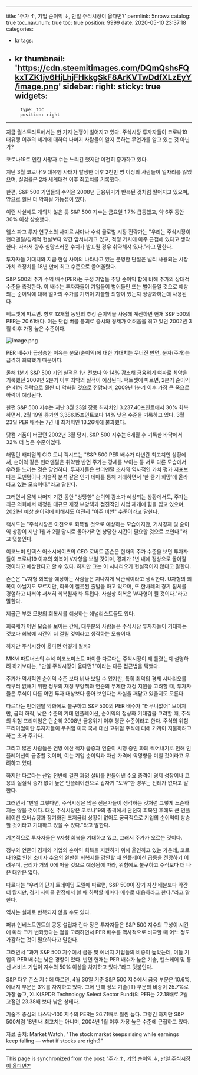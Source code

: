
---
title: '주가 ↑, 기업 순이익 ↓, 만일 주식시장이 옳다면?'
permlink: 5nrowz
catalog: true
toc_nav_num: true
toc: true
position: 9999
date: 2020-05-10 23:37:18
categories:
- kr
tags:
- kr
thumbnail: 'https://cdn.steemitimages.com/DQmQshsFQkxTZK1jv6HjLhjFHkkgSkF8ArKVTwDdfXLzEyY/image.png'
sidebar:
    right:
        sticky: true
widgets:
    -
        type: toc
        position: right
---


지금 월스트리트에서는 한 가지 논쟁이 벌어지고 있다. 주식시장 투자자들이 코로나19 대유행 이후의 세계에 대하여 나머지 사람들이 알지 못하는 무언가를 알고 있는 것 아닌가?

 

코로나19로 인한 사망자 수는 느리긴 했지만 여전히 증가하고 있다.

 

지난 3월 코로나19 대유행 사태가 발생한 이후 2천만 명 이상의 사람들이 일자리를 잃었으며, 실업률은 2차 세계대전 이후 최고치를 기록했다.

 

한편, S&P 500 기업들의 수익은 2008년 금융위기가 반복된 것처럼 떨어지고 있으며, 앞으로 훨씬 더 악화될 가능성이 있다.

 

이런 사실에도 개의치 않은 듯 S&P 500 지수는 금요일 1.7% 급등했고, 약 6주 동안 30% 이상 상승했다.

 

웰스 파고 투자 연구소의 사미르 사마나 수석 글로벌 시장 전략가는 "우리는 주식시장이 펀더멘탈/경제적 현실보다 약간 앞서나가고 있고, 적정 가치에 아주 근접해 있다고 생각한다. 따라서 향후 실망스러운 수치가 발표될 경우 취약해져 있다."라고 말한다.

 

투자자들 기대치와 지금 현실 사이의 나타나고 있는 분명한 단절은 널리 사용되는 시장 가치 측정치를 18년 만에 최고 수준으로 끌어올렸다.

 

S&P 500의 주가 수익 배수(PER)는 구성 기업들 주당 순이익 합에 비해 주가의 상대적 수준을 측정한다. 이 배수는 투자자들이 기업들이 벌어들인 또는 벌어들일 것으로 예상되는 순이익에 대해 얼마의 주가를 기꺼이 지불할 의향이 있는지 정량화하는데 사용된다.

 

팩트셋에 따르면. 향후 12개월 동안의 추정 순이익을 사용해 계산하면 현재 S&P 500의 PER는 20.61배다. 이는 닷컴 버블 붕괴로 증시와 경제가 어려움을 겪고 있던 2002년 3월 이후 가장 높은 수준이다.

 
![image.png](https://cdn.steemitimages.com/DQmQshsFQkxTZK1jv6HjLhjFHkkgSkF8ArKVTwDdfXLzEyY/image.png)

PER 배수가 급상승한 이유는 분모(순이익)에 대한 기대치는 무너진 반면, 분자(주가)는 급격히 회복했기 때문이다.

 

올해 1분기 S&P 500 기업 실적은 1년 전보다 약 14% 감소해 금융위기 여파로 최악을 기록했던 2009년 2분기 이후 최악의 실적이 예상된다. 팩트셋에 따르면, 2분기 순이익은 41% 하락으로 훨씬 더 악화될 것으로 전망되며, 2009년 1분기 이후 가장 큰 폭으로 하락이 예상된다.

 

한편 S&P 500 지수는 지난 3월 23일 장중 최저치인 3.237.40포인트에서 30% 회복하면서, 2월 19일 종가인 3,386.15포인트보다 14% 낮은 수준을 기록하고 있다. 3월 23일 PER 배수는 7년 내 최저치인 13.26배에 불과했다.

 

닷컴 거품이 터졌던 2002년 3월 당시, S&P 500 지수는 6개월 후 기록한 바닥에서 32% 더 높은 수준이었다.

 

해밀턴 캐피털의 CIO 토니 캑시드는 "S&P 500 PER 배수가 다년간 최고치인 상황에서, 순이익 같은 펀더멘탈은 취약한 반면 주가는 강세를 보이는 등 서로 다른 모습에서 우려를 느끼는 것은 당연하다. 투자자들은 펀더멘탈 조사와 역사적인 가치 평가 지표보다는 모멘텀이나 기술적 분석 같은 인기 테마를 통해 거래하면서 '한 줄기 희망'에 올라타고 있는 모습이다."라고 말한다.

 

그러면서 올해 나머지 기간 동안 "상당한" 순이익 감소가 예상되는 상황에서도, 주가는 최근 의회에서 제정된 대규모 재정 부양책과 점진적인 사업 재개에 힘을 입고 있으며, 2021년 예상 순이익에 비해서도 여전히 "아주 비싼" 수준이라고 말한다. 

 

캑시드는 "주식시장은 이전으로 회복될 것으로 예상하는 모습이지만, 거시경제 및 순이익 상황이 지난 1월과 2월 당시로 돌아가려면 상당한 시간이 필요할 것으로 보인다."라고 덧붙인다.

 

이코노미 인덱스 어소시에이츠의 CEO 로버트 존슨은 현재의 주가 수준을 보면 투자자들이 코로나19 이후의 회복이 V자형을 보일 것이며, 경제가 1년 내에 정상으로 돌아갈 것이라고 예상한다고 할 수 있다. 하지만 그는 이 시나리오가 현실적이지 않다고 말한다.

 

존슨은 "V자형 회복을 예상하는 사람들은 지나치게 낙관적이라고 생각한다. U자형의 회복이 아닐지도 모르지만, 회복이 잘못된 출발을 하고 있으며, 또 한차례의 경기 침체를 경험하고 나서야 서서히 회복될까 봐 두렵다. 사실상 회복은 W자형이 될 것이다."라고 말한다.

 

제곱근 부호 모양의 회복세를 예상하는 애널리스트들도 있다.

 

회복세가 어떤 모습을 보이든 간에, 대부분의 사람들은 주식시장 투자자들이 기대하는 것보다 회복에 시간이 더 걸릴 것이라고 생각하는 모습이다.

 

하지만 주식시장이 옳다면 어떻게 될까?

 

MKM 파트너스의 수석 이코노미스트 마이클 다르다는 주식시장이 왜 틀렸는지 설명하려 하기보다는, "만일 주식시장이 옳다면?"이라는 다른 접근법을 택했다.

 

주가가 역사적인 순이익 수준 보다 비싸 보일 수 있지만, 특히 최악의 경제 시나리오를 싹부터 없애기 위한 정부의 재정 부양책과 연준의 무제한 재정 지원을 고려할 때, 투자자들은 주식이 다른 어떤 투자 대상보다 좋아 보인다는 사실을 깨닫고 있을지도 모른다.

 

다르다는 펀더멘탈 악화에도 불구하고 S&P 500의 PER 배수가 "터무니없어" 보이지만, 금리 하락, 낮은 수준의 기대 인플레이션, 순이익의 정상화 기대감을 고려할 때, 주식의 위험 프리미엄은 단순히 2008년 금융위기 이후 평균 수준이라고 한다. 주식의 위험 프리미엄이란 투자자들이 무위험 미국 국채 대신 고위험 주식에 대해 기꺼이 지불하려고 하는 초과 주가다.

 

그리고 많은 사람들은 연방 예산 적자 급증과 연준이 시행 중인 화폐 찍어내기로 인해 인플레이션이 급증할 것이며, 이는 기업 순이익과 자산 가격에 악영향을 미칠 것이라고 우려하고 있다.

 

하지만 다르다는 산업 전반에 걸친 과잉 설비를 만들어낸 수요 충격이 경제 성장이나 고용의 실질적 증가 없이 높은 인플레이션으로 갑자기 "도약"한 경우는 전례가 없다고 말한다.

 

그러면서 "만일 그렇다면, 주식시장은 많은 전문가들이 생각하는 것처럼 그렇게 느슨하지는 않을 것이다. 대신 주식시장은 코로나19의 충격에서 완전히 회복된 후에도 큰 인플레이션 오버슈팅과 장기화된 초저금리 상황이 없어도 궁극적으로 기업의 순이익이 상승할 것이라고 기대하고 있을 수 있다."라고 말한다. 

 

기본적으로 투자자들은 V자형 회복을 기대하고 있고, 그래서 주가가 오르는 것이다.

 

정부와 연준이 경제와 기업의 순이익 회복을 지원하기 위해 올인하고 있는 가운데, 코로나19로 인한 소비자 수요의 완만한 회복세를 감안할 때 인플레이션 급등을 전망하기 어려우며, 금리가 거의 0에 머물 것으로 예상됨에 따라, 위험에도 불구하고 주식보다 더 나은 대안은 없다. 

 

다르다는 "우리의 단기 트레이딩 모델에 따르면, S&P 500이 장기 자산 배분보다 약간 더 많지만, 경기 사이클 관점에서 볼 때 하락할 때마다 매수로 대응하라고 한다."라고 말한다.

 

역사는 실제로 반복되지 않을 수도 있다.

 

퍼뷰 인베스트먼트의 공동 설립자 린다 장은 투자자들은 S&P 500 지수의 구성이 시간에 따라 크게 변화했다는 점을 고려하면서 PER 배수를 역사적으로 비교할 때 어느 정도 가감하는 것이 필요하다고 말한다. 

 

그러면서 "과거 S&P 500 지수에서 금융 및 에너지 기업들의 비중이 높았는데, 이들 기업의 PER 배수는 낮은 경향이 있다. 반면 현재는 PER 배수가 높은 기술, 헬스케어 및 통신 서비스 기업이 지수의 50% 이상을 차지하고 있다."라고 덧붙인다.

 

S&P 다우 존스 지수에 따르면, 4월 30일 기준 S&P 500 지수에서 금융 부문은 10.6%, 에너지 부문은 3%를 차지하고 있다. 그에 반해 정보 기술(IT) 부문의 비중이 25.7%로 가장 높고, XLK(SPDR Technology Select Sector Fund)의 PER는 22.18배로 2월 고점인 23.38배 보다 낮은 상태다.

 

기술주 중심의 나스닥-100 지수의 PER는 26.71배로 훨씬 높다. 그렇긴 하지만 S&P 500처럼 18년 내 최고치는 아니며, 2004년 1월 이후 가장 높은 수준에 근접하고 있다.

 

자료 출처: Market Watch, "The stock market keeps rising while earnings keep falling — what if stocks are right?"

- - -

This page is synchronized from the post: ['주가 ↑, 기업 순이익 ↓, 만일 주식시장이 옳다면?'](https://steemit.com/@pius.pius/5nrowz)
